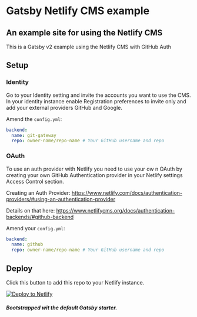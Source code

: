 # Gatsby Netlify CMS example

## An example site for using the Netlify CMS

This is a Gatsby v2 example using the Netlify CMS with GitHub Auth

## Setup

### Identity

Go to your Identity setting and invite the accounts you want to use
the CMS. In your identity instance enable Registration preferences to
invite only and add your external providers GitHub and Google.

Amend the `config.yml`:

```yml
backend:
  name: git-gateway
  repo: owner-name/repo-name # Your GitHub username and repo
```

### OAuth

To use an auth provider with Netlify you need to use your ow n OAuth
by creating your own GitHub Authentication provider in your Netlify
settings Access Control section.

Creating an Auth Provider:
https://www.netlify.com/docs/authentication-providers/#using-an-authentication-provider

Details on that here:
https://www.netlifycms.org/docs/authentication-backends/#github-backend

Amend your `config.yml`:

```yml
backend:
  name: github
  repo: owner-name/repo-name # Your GitHub username and repo
```

## Deploy

Click this button to add this repo to your Netlify instance.

[![Deploy to Netlify](https://www.netlify.com/img/deploy/button.svg)](https://app.netlify.com/start/deploy?repository=https://github.com/spences10/gatsby-netlify-cms)

##### Bootstrapped wit the default Gatsby starter.
